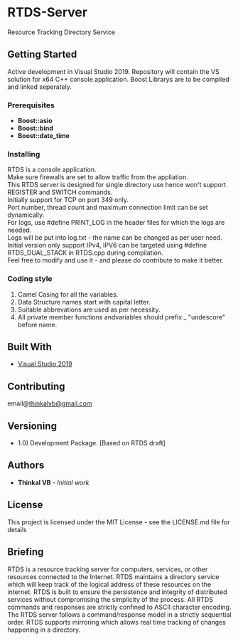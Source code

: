 # RTDS-Server
Resource Tracking Directory Service
## Getting Started

Active development in Visual Studio 2019. Repository will contain the VS solution for x64 C++ console application.
Boost Librarys are to be compiled and linked seperately.

### Prerequisites

* **Boost::asio**
* **Boost::bind**
* **Boost::date_time**

### Installing

RTDS is a console application.  
Make sure firewalls are set to allow traffic from the appliation.  
This RTDS server is designed for single directory use hence won't support REGISTER and SWITCH commands.  
Initially support for TCP on port 349 only.  
Port number, thread count and maximum connection limit can be set dynamically.  
For logs, use #define PRINT_LOG in the header files for which the logs are needed.  
Logs will be put into log.txt - the name can be changed as per user need.  
Initial version only support IPv4, IPV6 can be targeted using #define RTDS_DUAL_STACK in RTDS.cpp during compilation.  
Feel free to modify and use it - and please do contribute to make it better.

### Coding style 

1) Camel Casing for all the variables.
2) Data Structure names start with capital letter.
3) Suitable abbrevations are used as per necessity.
4) All private member functions andvariables should prefix _ "undescore" before name.

## Built With

* [Visual Studio 2019](https://www.visualstudio.com/downloads/) 

## Contributing

email@thinkalvb@gmail.com

## Versioning

- 1.0) Development Package. [Based on RTDS draft]

## Authors

* **Thinkal VB** - *Initial work* 

## License

This project is licensed under the MIT License - see the LICENSE.md file for details

## Briefing

RTDS is a resource tracking server for computers, services, or other resources connected to the Internet.
RTDS maintains a directory service which will keep track of the logical address of these resources on the internet.
RTDS is built to ensure the persistence and integrity of distributed services without compromising the simplicity of the process.
All RTDS commands and responses are strictly confined to ASCII character encoding.
The RTDS server follows a command/response model in a strictly sequential order.
RTDS supports mirroring which allows real time tracking of changes happening in a directory.

